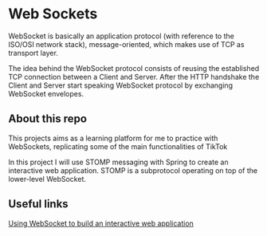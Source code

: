 # Web Sockets
WebSocket is basically an application protocol (with reference to the ISO/OSI network stack), 
message-oriented, which makes use of TCP as transport layer.

The idea behind the WebSocket protocol consists of reusing the established TCP connection 
between a Client and Server. After the HTTP handshake the Client and Server start speaking 
WebSocket protocol by exchanging WebSocket envelopes.


## About this repo
This projects aims as a learning platform for me to practice with WebSockets, replicating 
some of the main functionalities of TikTok

In this project I will use STOMP messaging with Spring to create an interactive web application. 
STOMP is a subprotocol operating on top of the lower-level WebSocket.

## Useful links
[Using WebSocket to build an interactive web application](https://spring.io/guides/gs/messaging-stomp-websocket/)


